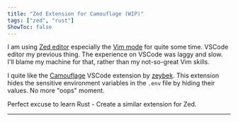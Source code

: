 ```yaml
---
title: "Zed Extension for Camouflage (WIP)"
tags: ["zed", "rust"]
ShowToc: false
---
```


I am using [Zed editor](https://zed.dev/) especially the [Vim mode](https://zed.dev/docs/vim) for quite some time. VSCode editor my previous thing. The experience on VSCode was laggy and slow. I'll blame my machine for that, rather than my not-so-great Vim skills.

I quite like the [Camouflage](https://marketplace.visualstudio.com/items?itemName=zeybek.camouflage) VSCode extension by [zeybek](https://marketplace.visualstudio.com/publishers/zeybek). This extension hides the sensitive environment variables in the `.env` file by hiding their values. No more "oops" moment.

Perfect excuse to learn Rust - Create a similar extension for Zed.

---

